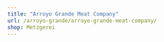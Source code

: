 ```yaml
---
title: "Arroyo Grande Meat Company"
url: /arroyo-grande/arroyo-grande-meat-company/
shop: Metzgerei
---
```

